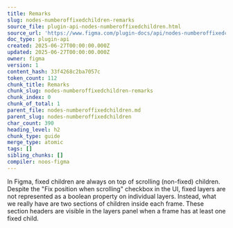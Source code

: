 ```yaml
---
title: Remarks
slug: nodes-numberoffixedchildren-remarks
source_file: plugin-api-nodes-numberoffixedchildren.html
source_url: 'https://www.figma.com/plugin-docs/api/nodes-numberoffixedchildren/'
doc_type: plugin-api
created: 2025-06-27T00:00:00.000Z
updated: 2025-06-27T00:00:00.000Z
owner: figma
version: 1
content_hash: 33f4268c2ba7057c
token_count: 112
chunk_title: Remarks
chunk_slug: nodes-numberoffixedchildren-remarks
chunk_index: 0
chunk_of_total: 1
parent_file: nodes-numberoffixedchildren.md
parent_slug: nodes-numberoffixedchildren
char_count: 390
heading_level: h2
chunk_type: guide
merge_type: atomic
tags: []
sibling_chunks: []
compiler: noos-figma
---
```


In Figma, fixed children are always on top of scrolling (non-fixed) children. Despite the "Fix position when scrolling" checkbox in the UI, fixed layers are not represented as a boolean property on individual layers. Instead, what we really have are two sections of children inside each frame. These section headers are visible in the layers panel when a frame has at least one fixed child.
